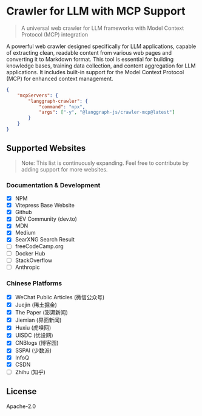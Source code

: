 # Crawler for LLM with MCP Support

> A universal web crawler for LLM frameworks with Model Context Protocol (MCP) integration

A powerful web crawler designed specifically for LLM applications, capable of extracting clean, readable content from various web pages and converting it to Markdown format. This tool is essential for building knowledge bases, training data collection, and content aggregation for LLM applications. It includes built-in support for the Model Context Protocol (MCP) for enhanced context management.

```json
{
    "mcpServers": {
        "langgraph-crawler": {
            "command": "npx",
            "args": ["-y", "@langgraph-js/crawler-mcp@latest"]
        }
    }
}
```

## Supported Websites

> Note: This list is continuously expanding. Feel free to contribute by adding support for more websites.

### Documentation & Development

- [x] NPM
- [x] Vitepress Base Website
- [x] Github
- [x] DEV Community (dev.to)
- [x] MDN
- [x] Medium
- [x] SearXNG Search Result
- [ ] freeCodeCamp.org
- [ ] Docker Hub
- [ ] StackOverflow
- [ ] Anthropic

### Chinese Platforms

- [x] WeChat Public Articles (微信公众号)
- [x] Juejin (稀土掘金)
- [x] The Paper (澎湃新闻)
- [x] Jiemian (界面新闻)
- [x] Huxiu (虎嗅网)
- [x] UISDC (优设网)
- [x] CNBlogs (博客园)
- [x] SSPAI (少数派)
- [x] InfoQ
- [x] CSDN
- [ ] Zhihu (知乎)

## License

Apache-2.0

